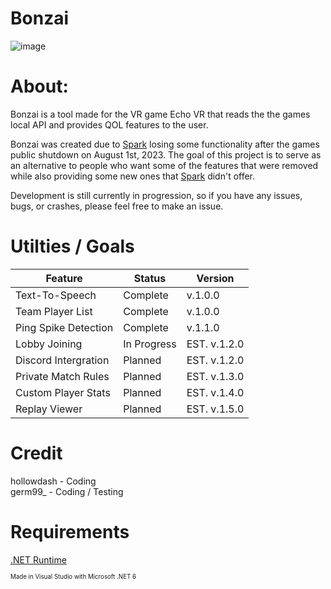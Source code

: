 # Bonzai
![image](https://github.com/user-attachments/assets/db261905-06e7-4d2d-9386-05e8df287bdf)


# About:
Bonzai is a tool made for the VR game Echo VR that reads the the games local API and provides QOL features to the user.<br>

Bonzai was created due to [Spark](https://github.com/NtsFranz/Spark) losing some functionality after the games public shutdown on August 1st, 2023. The goal of this project is to serve as an alternative to people who want some of the features that were removed while also providing some new ones that [Spark](https://github.com/NtsFranz/Spark) didn't offer.

Development is still currently in progression, so if you have any issues, bugs, or crashes, please feel free to make an issue.

# Utilties / Goals

| Feature | Status | Version |
|---|---|---|
| Text-To-Speech | Complete | v.1.0.0 |
| Team Player List | Complete | v.1.0.0 |
| Ping Spike Detection | Complete | v.1.1.0 |
| Lobby Joining | In Progress | EST. v.1.2.0 |
| Discord Intergration | Planned | EST. v.1.2.0 |
| Private Match Rules | Planned | EST. v.1.3.0 |
| Custom Player Stats | Planned | EST. v.1.4.0 |
| Replay Viewer | Planned | EST. v.1.5.0 |


# Credit
hollowdash - Coding<br/>
germ99_ - Coding / Testing<br/>

# Requirements
[.NET Runtime](https://dotnet.microsoft.com/en-us/download)

<sup><sub>Made in Visual Studio with Microsoft .NET 6</sub></sup>
